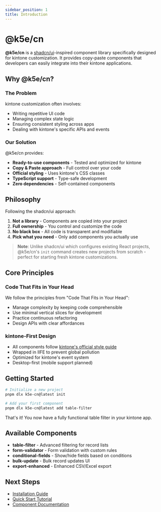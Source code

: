 ```yaml
---
sidebar_position: 1
title: Introduction
---
```


# @k5e/cn

**@k5e/cn** is a [shadcn/ui](https://ui.shadcn.com)-inspired component library specifically designed for kintone customization. It provides copy-paste components that developers can easily integrate into their kintone applications.

## Why @k5e/cn?

### The Problem

kintone customization often involves:
- Writing repetitive UI code
- Managing complex state logic
- Ensuring consistent styling across apps
- Dealing with kintone's specific APIs and events

### Our Solution

@k5e/cn provides:
- **Ready-to-use components** - Tested and optimized for kintone
- **Copy & Paste approach** - Full control over your code
- **Official styling** - Uses kintone's CSS classes
- **TypeScript support** - Type-safe development
- **Zero dependencies** - Self-contained components

## Philosophy

Following the shadcn/ui approach:

1. **Not a library** - Components are copied into your project
2. **Full ownership** - You control and customize the code
3. **No black box** - All code is transparent and modifiable
4. **Pick what you need** - Only add components you actually use

> **Note**: Unlike shadcn/ui which configures existing React projects, @k5e/cn's `init` command creates new projects from scratch - perfect for starting fresh kintone customizations.

## Core Principles

### Code That Fits in Your Head

We follow the principles from "Code That Fits in Your Head":
- Manage complexity by keeping code comprehensible
- Use minimal vertical slices for development
- Practice continuous refactoring
- Design APIs with clear affordances

### kintone-First Design

- All components follow [kintone's official style guide](https://cybozu.dev/ja/kintone/sdk/library/plugin-stylesheet-guide/)
- Wrapped in IIFE to prevent global pollution
- Optimized for kintone's event system
- Desktop-first (mobile support planned)

## Getting Started

```bash
# Initialize a new project
pnpm dlx k5e-cn@latest init

# Add your first component
pnpm dlx k5e-cn@latest add table-filter
```

That's it! You now have a fully functional table filter in your kintone app.

## Available Components

- **table-filter** - Advanced filtering for record lists
- **form-validator** - Form validation with custom rules
- **conditional-fields** - Show/hide fields based on conditions
- **bulk-update** - Bulk record updates UI
- **export-enhanced** - Enhanced CSV/Excel export

## Next Steps

- [Installation Guide](/docs/getting-started/installation)
- [Quick Start Tutorial](/docs/getting-started/quick-start)
- [Component Documentation](/docs/components/table-filter)